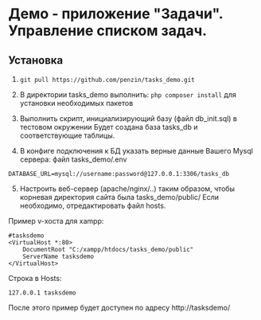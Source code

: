 # Демо - приложение "Задачи". Управление списком задач.

Установка
-
1) ```git pull https://github.com/penzin/tasks_demo.git```

2) В директории tasks_demo выполнить: ```php composer install``` для установки необходимых пакетов

3) Выполнить скрипт, инициализирующий базу (файл db_init.sql) в тестовом окружении
Будет создана база tasks_db и соответствующие таблицы.

4) В конфиге подключения к БД указать верные данные Вашего Mysql сервера:
файл tasks_demo/.env
```
DATABASE_URL=mysql://username:password@127.0.0.1:3306/tasks_db
```

5) Настроить веб-сервер (apache/nginx/..) таким образом, чтобы корневая директория сайта была tasks_demo/public/
Если необходимо, отредактировать файл hosts.

Пример v-хоста для xampp:
```
#tasksdemo
<VirtualHost *:80>
    DocumentRoot "C:/xampp/htdocs/tasks_demo/public"
    ServerName tasksdemo
</VirtualHost>
```

Строка в Hosts:
```
127.0.0.1 tasksdemo
```

После этого пример будет доступен по адресу http://tasksdemo/